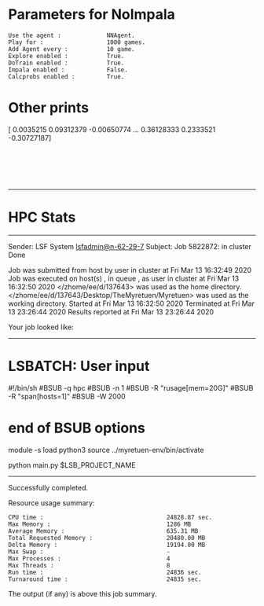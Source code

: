 # Parameters for NoImpala

    Use the agent :             NNAgent.
    Play for :                  1000 games.
    Add Agent every :           10 game.
    Explore enabled :           True.
    DoTrain enabled :           True.
    Impala enabled :            False.
    Calcprobs enabled :         True.

# Other prints

[ 0.0035215   0.09312379 -0.00650774 ...  0.36128333  0.2333521
 -0.30727187]

 <br /> 
 <br /> 
 <br /> 
 <br />

---------------------------------------------------------------------------------------------------------------------

# HPC Stats


------------------------------------------------------------
Sender: LSF System <lsfadmin@n-62-29-7>
Subject: Job 5822872: <NNAgent2NoImpala> in cluster <dcc> Done

Job <NNAgent2NoImpala> was submitted from host <n-62-30-7> by user <s183905> in cluster <dcc> at Fri Mar 13 16:32:49 2020
Job was executed on host(s) <n-62-29-7>, in queue <hpc>, as user <s183905> in cluster <dcc> at Fri Mar 13 16:32:50 2020
</zhome/ee/d/137643> was used as the home directory.
</zhome/ee/d/137643/Desktop/TheMyretuen/Myretuen> was used as the working directory.
Started at Fri Mar 13 16:32:50 2020
Terminated at Fri Mar 13 23:26:44 2020
Results reported at Fri Mar 13 23:26:44 2020

Your job looked like:

------------------------------------------------------------
# LSBATCH: User input
#!/bin/sh
#BSUB -q hpc
#BSUB -n 1
#BSUB -R "rusage[mem=20G]"
#BSUB -R "span[hosts=1]"
#BSUB -W 2000
# end of BSUB options

module -s load python3
source ../myretuen-env/bin/activate

python main.py $LSB_PROJECT_NAME


------------------------------------------------------------

Successfully completed.

Resource usage summary:

    CPU time :                                   24828.87 sec.
    Max Memory :                                 1286 MB
    Average Memory :                             635.31 MB
    Total Requested Memory :                     20480.00 MB
    Delta Memory :                               19194.00 MB
    Max Swap :                                   -
    Max Processes :                              4
    Max Threads :                                8
    Run time :                                   24836 sec.
    Turnaround time :                            24835 sec.

The output (if any) is above this job summary.

